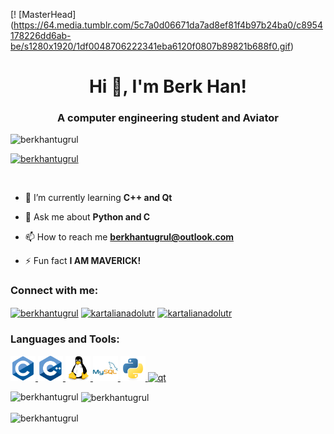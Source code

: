 [! [MasterHead] (https://64.media.tumblr.com/5c7a0d06671da7ad8ef81f4b97b24ba0/c8954178226dd6ab-be/s1280x1920/1df0048706222341eba6120f0807b89821b688f0.gif)

<h1 align="center">Hi 👋, I'm Berk Han!</h1>
<h3 align="center">A computer engineering student and Aviator</h3>

<p align="left"> <img src="https://komarev.com/ghpvc/?username=berkhantugrul&label=Profile%20views&color=0e75b6&style=flat" alt="berkhantugrul" /> </p>

<p align="left"> <a href="https://github.com/ryo-ma/github-profile-trophy"><img src="https://github-profile-trophy.vercel.app/?username=berkhantugrul" alt="berkhantugrul" /></a> </p>

<p align="left"> <a href="https://twitter.com/" target="blank"><img src="https://img.shields.io/twitter/follow/?logo=twitter&style=for-the-badge" alt="" /></a> </p>

- 🌱 I’m currently learning **C++ and Qt**

- 💬 Ask me about **Python and C**

- 📫 How to reach me **berkhantugrul@outlook.com**

- ⚡ Fun fact **I AM MAVERICK!**

<h3 align="left">Connect with me:</h3>
<p align="left">
<a href="https://linkedin.com/in/berkhantugrul" target="blank"><img align="center" src="https://raw.githubusercontent.com/rahuldkjain/github-profile-readme-generator/master/src/images/icons/Social/linked-in-alt.svg" alt="berkhantugrul" height="30" width="40" /></a>
<a href="https://www.hackerrank.com/kartalianadolutr" target="blank"><img align="center" src="https://raw.githubusercontent.com/rahuldkjain/github-profile-readme-generator/master/src/images/icons/Social/hackerrank.svg" alt="kartalianadolutr" height="30" width="40" /></a>
<a href="https://www.leetcode.com/kartalianadolutr" target="blank"><img align="center" src="https://raw.githubusercontent.com/rahuldkjain/github-profile-readme-generator/master/src/images/icons/Social/leet-code.svg" alt="kartalianadolutr" height="30" width="40" /></a>
</p>

<h3 align="left">Languages and Tools:</h3>
<p align="left"> <a href="https://www.cprogramming.com/" target="_blank" rel="noreferrer"> <img src="https://raw.githubusercontent.com/devicons/devicon/master/icons/c/c-original.svg" alt="c" width="40" height="40"/> </a> <a href="https://www.w3schools.com/cpp/" target="_blank" rel="noreferrer"> <img src="https://raw.githubusercontent.com/devicons/devicon/master/icons/cplusplus/cplusplus-original.svg" alt="cplusplus" width="40" height="40"/> </a> <a href="https://www.linux.org/" target="_blank" rel="noreferrer"> <img src="https://raw.githubusercontent.com/devicons/devicon/master/icons/linux/linux-original.svg" alt="linux" width="40" height="40"/> </a> <a href="https://www.mysql.com/" target="_blank" rel="noreferrer"> <img src="https://raw.githubusercontent.com/devicons/devicon/master/icons/mysql/mysql-original-wordmark.svg" alt="mysql" width="40" height="40"/> </a> <a href="https://www.python.org" target="_blank" rel="noreferrer"> <img src="https://raw.githubusercontent.com/devicons/devicon/master/icons/python/python-original.svg" alt="python" width="40" height="40"/> </a> <a href="https://www.qt.io/" target="_blank" rel="noreferrer"> <img src="https://upload.wikimedia.org/wikipedia/commons/0/0b/Qt_logo_2016.svg" alt="qt" width="40" height="40"/> </a> </p>

<p><img align="left" src="https://github-readme-stats.vercel.app/api/top-langs?username=berkhantugrul&show_icons=true&locale=en&layout=compact" alt="berkhantugrul" /></p>

<p>&nbsp;<img align="center" src="https://github-readme-stats.vercel.app/api?username=berkhantugrul&show_icons=true&locale=en" alt="berkhantugrul" /></p>

<p><img align="center" src="https://github-readme-streak-stats.herokuapp.com/?user=berkhantugrul&" alt="berkhantugrul" /></p>

